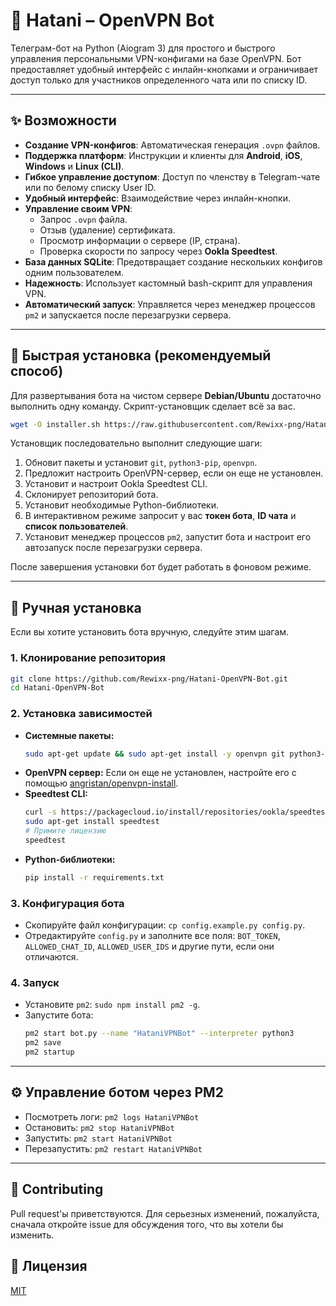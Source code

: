 # 🤖 Hatani – OpenVPN Bot

Телеграм-бот на Python (Aiogram 3) для простого и быстрого управления персональными VPN-конфигами на базе OpenVPN. Бот предоставляет удобный интерфейс с инлайн-кнопками и ограничивает доступ только для участников определенного чата или по списку ID.

---

## ✨ Возможности

- **Создание VPN-конфигов**: Автоматическая генерация `.ovpn` файлов.
- **Поддержка платформ**: Инструкции и клиенты для **Android**, **iOS**, **Windows** и **Linux (CLI)**.
- **Гибкое управление доступом**: Доступ по членству в Telegram-чате или по белому списку User ID.
- **Удобный интерфейс**: Взаимодействие через инлайн-кнопки.
- **Управление своим VPN**:
    - Запрос `.ovpn` файла.
    - Отзыв (удаление) сертификата.
    - Просмотр информации о сервере (IP, страна).
    - Проверка скорости по запросу через **Ookla Speedtest**.
- **База данных SQLite**: Предотвращает создание нескольких конфигов одним пользователем.
- **Надежность**: Использует кастомный bash-скрипт для управления VPN.
- **Автоматический запуск**: Управляется через менеджер процессов `pm2` и запускается после перезагрузки сервера.

---

## 🚀 Быстрая установка (рекомендуемый способ)

Для развертывания бота на чистом сервере **Debian/Ubuntu** достаточно выполнить одну команду. Скрипт-установщик сделает всё за вас.

```bash
wget -O installer.sh https://raw.githubusercontent.com/Rewixx-png/Hatani-OpenVPN-Bot/main/installer.sh && sudo bash installer.sh
```

Установщик последовательно выполнит следующие шаги:
1.  Обновит пакеты и установит `git`, `python3-pip`, `openvpn`.
2.  Предложит настроить OpenVPN-сервер, если он еще не установлен.
3.  Установит и настроит Ookla Speedtest CLI.
4.  Склонирует репозиторий бота.
5.  Установит необходимые Python-библиотеки.
6.  В интерактивном режиме запросит у вас **токен бота**, **ID чата** и **список пользователей**.
7.  Установит менеджер процессов `pm2`, запустит бота и настроит его автозапуск после перезагрузки сервера.

После завершения установки бот будет работать в фоновом режиме.

---

## 🔧 Ручная установка

Если вы хотите установить бота вручную, следуйте этим шагам.

### 1. Клонирование репозитория

```bash
git clone https://github.com/Rewixx-png/Hatani-OpenVPN-Bot.git
cd Hatani-OpenVPN-Bot
```

### 2. Установка зависимостей
- **Системные пакеты:**
  ```bash
  sudo apt-get update && sudo apt-get install -y openvpn git python3-pip curl
  ```
- **OpenVPN сервер:** Если он еще не установлен, настройте его с помощью [angristan/openvpn-install](https://github.com/angristan/openvpn-install).
- **Speedtest CLI:**
  ```bash
  curl -s https://packagecloud.io/install/repositories/ookla/speedtest-cli/script.deb.sh | sudo bash
  sudo apt-get install speedtest
  # Примите лицензию
  speedtest
  ```
- **Python-библиотеки:**
  ```bash
  pip install -r requirements.txt
  ```

### 3. Конфигурация бота
- Скопируйте файл конфигурации: `cp config.example.py config.py`.
- Отредактируйте `config.py` и заполните все поля: `BOT_TOKEN`, `ALLOWED_CHAT_ID`, `ALLOWED_USER_IDS` и другие пути, если они отличаются.

### 4. Запуск
- Установите `pm2`: `sudo npm install pm2 -g`.
- Запустите бота:
  ```bash
  pm2 start bot.py --name "HataniVPNBot" --interpreter python3
  pm2 save
  pm2 startup
  ```
---

## ⚙️ Управление ботом через PM2

- Посмотреть логи: `pm2 logs HataniVPNBot`
- Остановить: `pm2 stop HataniVPNBot`
- Запустить: `pm2 start HataniVPNBot`
- Перезапустить: `pm2 restart HataniVPNBot`

---

## 🤝 Contributing

Pull request'ы приветствуются. Для серьезных изменений, пожалуйста, сначала откройте issue для обсуждения того, что вы хотели бы изменить.

## 📄 Лицензия

[MIT](https://choosealicense.com/licenses/mit/)